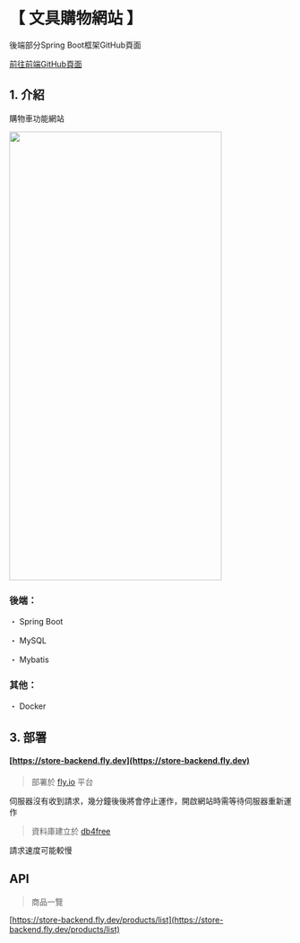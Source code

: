 # 【 文具購物網站 】

後端部分Spring Boot框架GitHub頁面

[前往前端GitHub頁面](https://github.com/gsbka7/store-frontend/)

## 1. 介紹

購物車功能網站

<img width="379" height="800" src="https://github.com/teikunsha/store_spring_boot/blob/master/img-readme/store-spring-boot.png"/>

### 後端：

・ Spring Boot

・ MySQL

・ Mybatis

### 其他：

・ Docker

## 3. 部署

#### [https://store-backend.fly.dev](https://store-backend.fly.dev)

> 部署於 [fly.io](https://fly.io/) 平台

伺服器沒有收到請求，幾分鐘後後將會停止運作，開啟網站時需等待伺服器重新運作

> 資料庫建立於 [db4free](https://www.db4free.net/)

請求速度可能較慢

## API

>商品一覽

[https://store-backend.fly.dev/products/list](https://store-backend.fly.dev/products/list)


